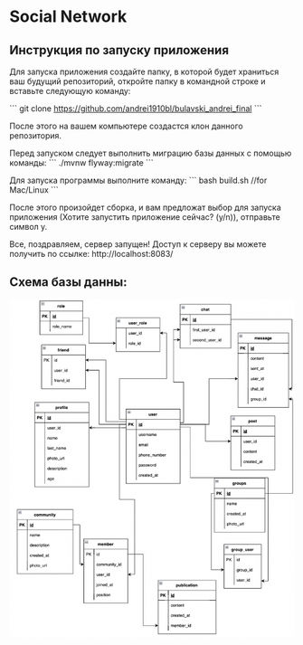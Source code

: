 # Social Network
## Инструкция по запуску приложения

Для запуска приложения создайте папку, в которой будет храниться ваш будущий репозиторий, откройте папку в командной строке и вставьте следующую команду:

\```
git clone https://github.com/andrei1910bl/bulavski_andrei_final
\```

После этого на вашем компьютере создастся клон данного репозитория.

Перед запуском следует выполнить миграцию базы данных с помощью команды:
\```
./mvnw flyway:migrate
\```

Для запуска программы выполните команду:
\```
bash build.sh //for Mac/Linux
\```

После этого произойдет сборка, и вам предложат выбор для запуска приложения (Хотите запустить приложение сейчас? (y/n)), отправьте символ y.

Все, поздравляем, сервер запущен! Доступ к серверу вы можете получить по ссылке: http://localhost:8083/

## Схема базы данны:
![Схема бд](img/BD.png)